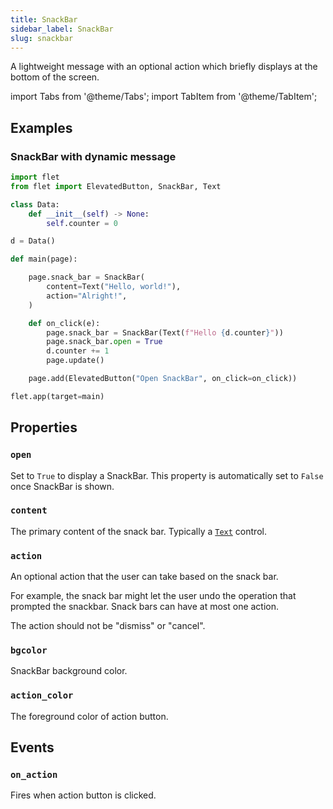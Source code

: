 ```yaml
---
title: SnackBar
sidebar_label: SnackBar
slug: snackbar
---
```


A lightweight message with an optional action which briefly displays at the bottom of the screen.

import Tabs from '@theme/Tabs';
import TabItem from '@theme/TabItem';

## Examples

### SnackBar with dynamic message

<Tabs groupId="language">
  <TabItem value="python" label="Python" default>

```python
import flet
from flet import ElevatedButton, SnackBar, Text

class Data:
    def __init__(self) -> None:
        self.counter = 0

d = Data()

def main(page):

    page.snack_bar = SnackBar(
        content=Text("Hello, world!"),
        action="Alright!",
    )

    def on_click(e):
        page.snack_bar = SnackBar(Text(f"Hello {d.counter}"))
        page.snack_bar.open = True
        d.counter += 1
        page.update()

    page.add(ElevatedButton("Open SnackBar", on_click=on_click))

flet.app(target=main)
```
  </TabItem>
</Tabs>

## Properties

### `open`

Set to `True` to display a SnackBar. This property is automatically set to `False` once SnackBar is shown.

### `content`

The primary content of the snack bar. Typically a [`Text`](text) control.

### `action`

An optional action that the user can take based on the snack bar.

For example, the snack bar might let the user undo the operation that prompted the snackbar. Snack bars can have at most one action.

The action should not be "dismiss" or "cancel".

### `bgcolor`

SnackBar background color.

### `action_color`

The foreground color of action button.

## Events

### `on_action`

Fires when action button is clicked.